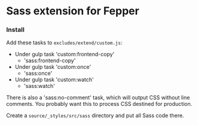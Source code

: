 # Sass extension for Fepper

### Install

Add these tasks to `excludes/extend/custom.js`:

* Under gulp task 'custom:frontend-copy'
  * 'sass:frontend-copy'
* Under gulp task 'custom:once'
  * 'sass:once'
* Under gulp task 'custom:watch'
  * 'sass:watch'

There is also a 'sass:no-comment' task, which will output CSS without line 
comments. You probably want this to process CSS destined for production.

Create a `source/_styles/src/sass` directory and put all Sass code there.
